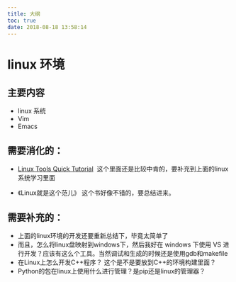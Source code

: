 ```yaml
---
title: 大纲
toc: true
date: 2018-08-18 13:58:14
---
```


# linux 环境


## 主要内容

- linux 系统
- Vim
- Emacs





## 需要消化的：

- [Linux Tools Quick Tutorial](http://linuxtools-rst.readthedocs.io/zh_CN/latest/index.html#)  这个里面还是比较中肯的，要补充到上面的linux系统学习里面

- 《Linux就是这个范儿》 这个书好像不错的，要总结进来。

## 需要补充的：

- 上面的linux环境的开发还要重新总结下，毕竟太简单了
- 而且，怎么将linux盘映射到windows下，然后我好在 windows 下使用 VS 进行开发？应该有这么个工具。当然调试和生成的时候还是使用gdb和makefile
- 在Linux上怎么开发C++程序？ 这个是不是要放到C++的环境构建里面？
- Python的包在linux上使用什么进行管理？是pip还是linux的管理器？
